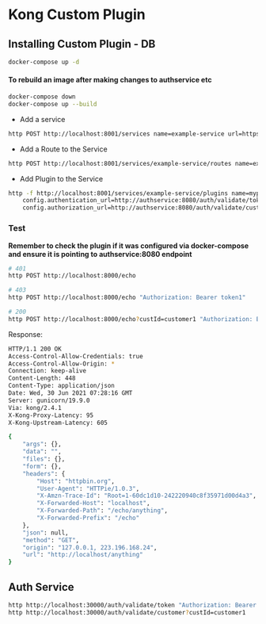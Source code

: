 # Kong Custom Plugin

## Installing Custom Plugin - DB

```sh
docker-compose up -d
```

#### To rebuild an image after making changes to authservice etc
```sh
docker-compose down
docker-compose up --build
```

- Add a service

```sh
http POST http://localhost:8001/services name=example-service url=https://httpbin.org/anything
```

- Add a Route to the Service

```sh
http POST http://localhost:8001/services/example-service/routes name=example-route paths:='["/echo"]'
```

- Add Plugin to the Service

```sh
http -f http://localhost:8001/services/example-service/plugins name=myplugin \
    config.authentication_url=http://authservice:8080/auth/validate/token \
    config.authorization_url=http://authservice:8080/auth/validate/customer
```

### Test

__Remember to check the plugin if it was configured via docker-compose and ensure it is pointing to authservice:8080 endpoint__

```sh
# 401
http POST http://localhost:8000/echo

# 403
http POST http://localhost:8000/echo "Authorization: Bearer token1"

# 200
http POST http://localhost:8000/echo?custId=customer1 "Authorization: Bearer token1"
```

Response:

```sh
HTTP/1.1 200 OK
Access-Control-Allow-Credentials: true
Access-Control-Allow-Origin: *
Connection: keep-alive
Content-Length: 448
Content-Type: application/json
Date: Wed, 30 Jun 2021 07:28:16 GMT
Server: gunicorn/19.9.0
Via: kong/2.4.1
X-Kong-Proxy-Latency: 95
X-Kong-Upstream-Latency: 605

{
    "args": {},
    "data": "",
    "files": {},
    "form": {},
    "headers": {
        "Host": "httpbin.org",
        "User-Agent": "HTTPie/1.0.3",
        "X-Amzn-Trace-Id": "Root=1-60dc1d10-242220940c8f35971d00d4a3",
        "X-Forwarded-Host": "localhost",
        "X-Forwarded-Path": "/echo/anything",
        "X-Forwarded-Prefix": "/echo"
    },
    "json": null,
    "method": "GET",
    "origin": "127.0.0.1, 223.196.168.24",
    "url": "http://localhost/anything"
}
```

## Auth Service

```bash
http http://localhost:30000/auth/validate/token "Authorization: Bearer token1"
http http://localhost:30000/auth/validate/customer?custId=customer1
```
